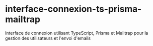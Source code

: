 # interface-connexion-ts-prisma-mailtrap
Interface de connexion utilisant TypeScript, Prisma et Mailtrap pour la gestion des utilisateurs et l'envoi d'emails
